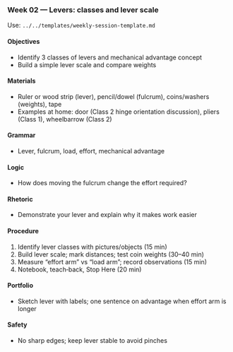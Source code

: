 ### Week 02 — Levers: classes and lever scale

Use: `../../templates/weekly-session-template.md`

#### Objectives
- Identify 3 classes of levers and mechanical advantage concept
- Build a simple lever scale and compare weights

#### Materials
- Ruler or wood strip (lever), pencil/dowel (fulcrum), coins/washers (weights), tape
- Examples at home: door (Class 2 hinge orientation discussion), pliers (Class 1), wheelbarrow (Class 2)

#### Grammar
- Lever, fulcrum, load, effort, mechanical advantage

#### Logic
- How does moving the fulcrum change the effort required?

#### Rhetoric
- Demonstrate your lever and explain why it makes work easier

#### Procedure
1) Identify lever classes with pictures/objects (15 min)
2) Build lever scale; mark distances; test coin weights (30–40 min)
3) Measure “effort arm” vs “load arm”; record observations (15 min)
4) Notebook, teach‑back, Stop Here (20 min)

#### Portfolio
- Sketch lever with labels; one sentence on advantage when effort arm is longer

#### Safety
- No sharp edges; keep lever stable to avoid pinches

